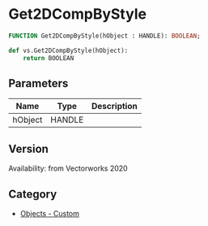 # Get2DCompByStyle

```pascal
FUNCTION Get2DCompByStyle(hObject : HANDLE): BOOLEAN;
```

```python
def vs.Get2DCompByStyle(hObject):
    return BOOLEAN
```

## Parameters
|Name|Type|Description|
|---|---|---|
|hObject|HANDLE|   |

## Version
Availability: from Vectorworks 2020

## Category
* [Objects - Custom](../Categories/Objects%20-%20Custom.md)
